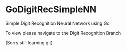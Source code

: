 # GoDigitRecSimpleNN
Simple Digit Recognition Neural Network using Go

To view please navigate to the Digit Recognition Branch

(Sorry still learning git)
